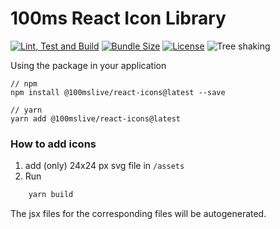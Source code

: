 # 100ms React Icon Library

[![Lint, Test and Build](https://github.com/100mslive/web-sdks/actions/workflows/lint-test-build.yml/badge.svg)](https://github.com/100mslive/web-sdks/actions/workflows/lint-test-build.yml)
[![Bundle Size](https://badgen.net/bundlephobia/minzip/@100mslive/react-icons)](https://bundlephobia.com/result?p=@100mslive/react-icons)
[![License](https://img.shields.io/npm/l/@100mslive/react-icons)](https://www.100ms.live/)
![Tree shaking](https://badgen.net/bundlephobia/tree-shaking/@100mslive/react-icons)


Using the package in your application

```
// npm
npm install @100mslive/react-icons@latest --save

// yarn
yarn add @100mslive/react-icons@latest
```
### How to add icons

1. add (only) 24x24 px svg file in `/assets`
2. Run

```bash
    yarn build
```
The jsx files for the corresponding files will be autogenerated.